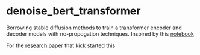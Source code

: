 # denoise_bert_transformer

Borrowing stable diffusion methods to train a transformer encoder and decoder models with no-propogation techniques. Inspired by this [notebook](https://github.com/ashishbamania/Tutorials-On-Artificial-Intelligence/blob/main/Training%20Without%20Backpropagation/NoPropDT_on_MNIST.ipynb) 

For the [research paper](https://arxiv.org/abs/2503.24322) that kick started this
